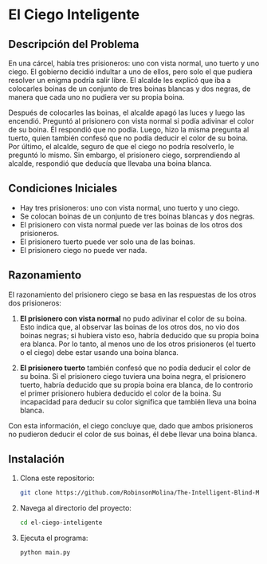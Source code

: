 # El Ciego Inteligente

## Descripción del Problema
En una cárcel, había tres prisioneros: uno con vista normal, uno tuerto y uno ciego. El gobierno decidió indultar a uno de ellos, pero solo el que pudiera resolver un enigma podría salir libre. El alcalde les explicó que iba a colocarles boinas de un conjunto de tres boinas blancas y dos negras, de manera que cada uno no pudiera ver su propia boina.

Después de colocarles las boinas, el alcalde apagó las luces y luego las encendió. Preguntó al prisionero con vista normal si podía adivinar el color de su boina. Él respondió que no podía. Luego, hizo la misma pregunta al tuerto, quien también confesó que no podía deducir el color de su boina. Por último, el alcalde, seguro de que el ciego no podría resolverlo, le preguntó lo mismo. Sin embargo, el prisionero ciego, sorprendiendo al alcalde, respondió que deducía que llevaba una boina blanca.

## Condiciones Iniciales
- Hay tres prisioneros: uno con vista normal, uno tuerto y uno ciego.
- Se colocan boinas de un conjunto de tres boinas blancas y dos negras.
- El prisionero con vista normal puede ver las boinas de los otros dos prisioneros.
- El prisionero tuerto puede ver solo una de las boinas.
- El prisionero ciego no puede ver nada.

## Razonamiento
El razonamiento del prisionero ciego se basa en las respuestas de los otros dos prisioneros:

1. **El prisionero con vista normal** no pudo adivinar el color de su boina. Esto indica que, al observar las boinas de los otros dos, no vio dos boinas negras; si hubiera visto eso, habría deducido que su propia boina era blanca. Por lo tanto, al menos uno de los otros prisioneros (el tuerto o el ciego) debe estar usando una boina blanca.

2. **El prisionero tuerto** también confesó que no podía deducir el color de su boina. Si el prisionero ciego tuviera una boina negra, el prisionero tuerto, habría deducido que su propia boina era blanca, de lo controrio el primer prisionero hubiera deducido el color de la boina. Su incapacidad para deducir su color significa que también lleva una boina blanca.

Con esta información, el ciego concluye que, dado que ambos prisioneros no pudieron deducir el color de sus boinas, él debe llevar una boina blanca.

## Instalación
1. Clona este repositorio:
   ```bash
   git clone https://github.com/RobinsonMolina/The-Intelligent-Blind-Man.git
   ```
2. Navega al directorio del proyecto:
   ```bash
   cd el-ciego-inteligente
   ```
3. Ejecuta el programa:
   ```bash
   python main.py
   ```
